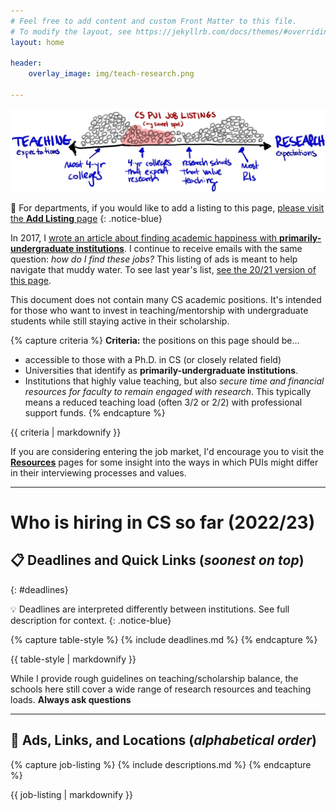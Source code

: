 ```yaml
---
# Feel free to add content and custom Front Matter to this file.
# To modify the layout, see https://jekyllrb.com/docs/themes/#overriding-theme-defaults
layout: home

header: 
    overlay_image: img/teach-research.png

---
```

<link rel="stylesheet" href="cspui.css">

![continuum of teaching and research](img/cs-pui-listing.jpg)

📣 For departments, if you would like to add a listing to this page, [please visit the **Add Listing** page](guide.html)
{: .notice-blue}

In 2017, I [wrote an article about finding academic happiness with **primarily-undergraduate institutions**](https://medium.com/bucknell-hci/the-jobs-i-didnt-see-my-misconceptions-of-the-academic-job-market-9cb98b057422). I continue to receive emails with the same  question: _how do I find these jobs?_ This listing of ads is meant to help navigate that muddy water. To see last year's list, [see the 20/21 version of this page](index-20.html).

This document does not contain many CS academic positions. It's intended for those who want to invest in teaching/mentorship with undergraduate students while still staying active in their scholarship. 

{% capture criteria %}
**Criteria:** the positions on this page should be...
- accessible to those with a Ph.D. in CS (or closely related field)
- Universities that identify as **primarily-undergraduate institutions**.
- Institutions that highly value teaching, but also _secure time and financial resources for faculty to remain engaged with research_. This typically means a reduced teaching load (often 3/2 or 2/2) with professional support funds.
{% endcapture %}
<div class="notice-gray">{{ criteria | markdownify }}</div>

If you are considering entering the job market, I'd encourage you to visit the [**Resources**](resources.html) pages for some insight into the ways in which PUIs might differ in their interviewing processes and values.

------------

# Who is hiring in CS so far (2022/23)


## 📋 Deadlines and Quick Links (_soonest on top_)
{: #deadlines}

💡 Deadlines are interpreted differently between institutions. See full description for context. 
{: .notice-blue}

{% capture table-style %}
{% include deadlines.md %}
{% endcapture %}
<div class="styled-table"> {{ table-style | markdownify }} </div>


While I provide rough guidelines on teaching/scholarship balance, the schools here still cover a wide range of research resources and teaching loads. **Always ask questions**

------------

## 📣  Ads, Links, and Locations (_alphabetical order_) 

{% capture job-listing %}
{% include descriptions.md %}
{% endcapture %}
<div class="jobs"> {{ job-listing | markdownify }} </div>
